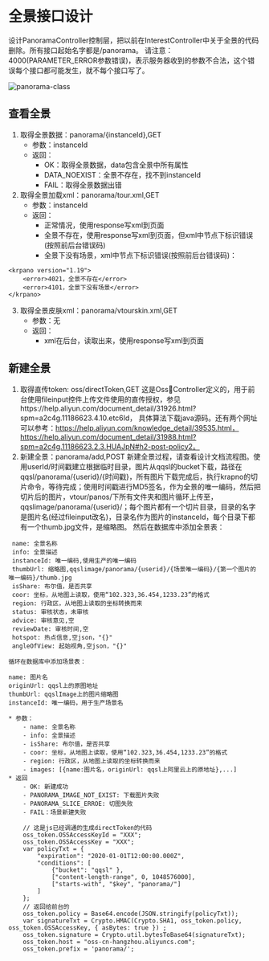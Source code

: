 # 全景接口设计
设计PanoramaController控制层，把以前在InterestController中关于全景的代码删除。所有接口起始名字都是/panorama。
请注意：4000(PARAMETER_ERROR参数错误)，表示服务器收到的参数不合法，这个错误每个接口都可能发生，就不每个接口写了。

![panorama-class](/uploads/e56230899240ea156d6ebe97029b6cab/panorama-class.jpg)

## 查看全景
>
1. 取得全景数据：panorama/{instanceId},GET
    * 参数：instanceId
    * 返回：
        - OK：取得全景数据，data包含全景中所有属性
        - DATA_NOEXIST：全景不存在，找不到instanceId
        - FAIL：取得全景数据出错
2. 取得全景加载xml：panorama/tour.xml,GET
    * 参数：instanceId
    * 返回：
        - 正常情况，使用response写xml到页面
        - 全景不存在，使用response写xml到页面，但xml中节点下标识错误(按照前后台错误码)
        - 全景下没有场景，xml中节点下标识错误(按照前后台错误码)：
```
<krpano version="1.19">
    <error>4021，全景不存在</error>
    <error>4101，全景下没有场景</error>
</krpano>        
```
3. 取得全景皮肤xml：panorama/vtourskin.xml,GET
    * 参数：无
    * 返回：
        - xml在后台，读取出来，使用response写xml到页面

## 新建全景
>
1. 取得直传token: oss/directToken,GET
    这是OssController定义的，用于前台使用fileinput控件上传文件使用的直传授权，参见https://help.aliyun.com/document_detail/31926.html?spm=a2c4g.11186623.4.10.etc6Id， 具体算法下载java源码。还有两个网址可以参考：https://help.aliyun.com/knowledge_detail/39535.html， https://help.aliyun.com/document_detail/31988.html?spm=a2c4g.11186623.2.3.HUAJpN#h2-post-policy2。  
2. 新建全景：panorama/add,POST
    新建全景过程，请查看设计文档流程图。使用userId/时间戳建立根据临时目录，图片从qqsl的bucket下载，路径在qqsl/panorama/{userid}/{时间戳}，所有图片下载完成后，执行krapno的切片命令，等待完成；使用时间戳进行MD5签名，作为全景的唯一编码，然后把切片后的图片，vtour/panos/下所有文件夹和图片循环上传至，qqslimage/panorama/{userid}/；每个图片都有一个切片目录，目录的名字是图片名(经过fileinput改名)，目录名作为图片的instanceId，每个目录下都有一个thumb.jpg文件，是缩略图。
    然后在数据库中添加全景表：
```
 name: 全景名称
 info: 全景描述
 instanceId: 唯一编码,使用生产的唯一编码
 thumbUrl: 缩略图,qqslimage/panorama/{userid}/{场景唯一编码}/{第一个图片的唯一编码}/thumb.jpg
 isShare: 布尔值，是否共享
 coor: 坐标，从地图上读取，使用“102.323,36.454,1233.23”的格式
 region: 行政区，从地图上读取的坐标转换而来    
 status: 审核状态，未审核
 advice: 审核意见,空
 reviewDate: 审核时间,空
 hotspot: 热点信息,空json，"{}"
 angleOfView: 起始视角,空json，"{}"
```
    循环在数据库中添加场景表：
```
name: 图片名
originUrl: qqsl上的原图地址
thumbUrl: qqslImage上的图片缩略图
instanceId: 唯一编码，用于生产场景名
```
    * 参数：
        - name: 全景名称
        - info: 全景描述
        - isShare: 布尔值，是否共享
        - coor: 坐标，从地图上读取，使用“102.323,36.454,1233.23”的格式
        - region: 行政区，从地图上读取的坐标转换而来
        - images: [{name:图片名，originUrl: qqsl上阿里云上的原地址},...]
    * 返回
        - OK: 新建成功
        - PANORAMA_IMAGE_NOT_EXIST: 下载图片失败
        - PANORAMA_SLICE_ERROE: 切图失败
        - FAIL：场景新建失败 
        
```
    // 这是js已经调通的生成directToken的代码
    oss_token.OSSAccessKeyId = "XXX";
    oss_token.OSSAccessKey = "XXX";
    var policyTxt = {
        "expiration": "2020-01-01T12:00:00.000Z",
        "conditions": [
            {"bucket": "qqsl" },
            ["content-length-range", 0, 1048576000],
            ["starts-with", "$key", "panorama/"]
        ]
    };
    // 返回给前台的
    oss_token.policy = Base64.encode(JSON.stringify(policyTxt));
    var signatureTxt = Crypto.HMAC(Crypto.SHA1, oss_token.policy, oss_token.OSSAccessKey, { asBytes: true }) ;
    oss_token.signature = Crypto.util.bytesToBase64(signatureTxt);
    oss_token.host = "oss-cn-hangzhou.aliyuncs.com";
    oss_token.prefix = 'panorama/';
```





